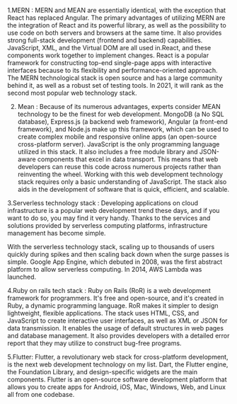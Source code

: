 1.MERN :
MERN and MEAN are essentially identical, with the exception that React has replaced Angular. The primary advantages of utilizing MERN are the integration of React and its powerful library, as well as the possibility to use code on both servers and browsers at the same time. It also provides strong full-stack development (frontend and backend) capabilities. JavaScript, XML, and the Virtual DOM are all used in.React, and these components work together to implement changes.
React is a popular framework for constructing top-end single-page apps with interactive interfaces because to its flexibility and performance-oriented approach. The MERN technological stack is open source and has a large community behind it, as well as a robust set of testing tools. In 2021, it will rank as the second most popular web technology stack.

2. Mean :
Because of its numerous advantages, experts consider MEAN technology to be the finest for web development. MongoDB (a No SQL database), Express.js (a backend web framework), Angular (a front-end framework), and Node.js make up this framework,  which can be used to create complex mobile and responsive online apps (an open-source cross-platform server).
JavaScript is the only programming language utilized in this stack. It also includes a free module library and JSON-aware components that excel in data transport. This means that web developers can reuse this code across numerous projects rather than reinventing the wheel. Working with this web development technology stack requires only a basic understanding of JavaScript. The stack also aids in the development of software that is quick, efficient, and scalable.

3.Serverless technology stack :
Developing applications on cloud infrastructure is a popular web development trend these days, and if you want to do so, you may find it very handy. Thanks to the services and solutions provided by serverless computing platforms, infrastructure management has become simple.

With the serverless technology stack, scaling up to thousands of users quickly during spikes and then scaling back down when the surge passes is simple. Google App Engine, which debuted in 2008, was the first abstract platform to allow serverless computing. In 2014, AWS Lambda was launched.


4.Ruby on rails tech stack :
Ruby on Rails (RoR) is a web development framework for programmers. It's free and open-source, and it's created in Ruby, a dynamic programming language. RoR makes it simpler to design lightweight, flexible applications.
The stack uses HTML, CSS, and JavaScript to create interactive user interfaces, as well as XML or JSON for data transmission. It enables the usage of default structures in web pages and database management. It also provides developers with a detailed error report that they may utilize to construct bug-free programs.

5.Flutter:
Flutter, a revolutionary web stack for cross-platform development, is the next web development technology on my list. Dart, the Flutter engine, the Foundation Library, and design-specific widgets are the main components. Flutter is an open-source software development platform that allows you to create apps for Android, iOS, Mac, Windows, Web, and Linux all from one codebase.




